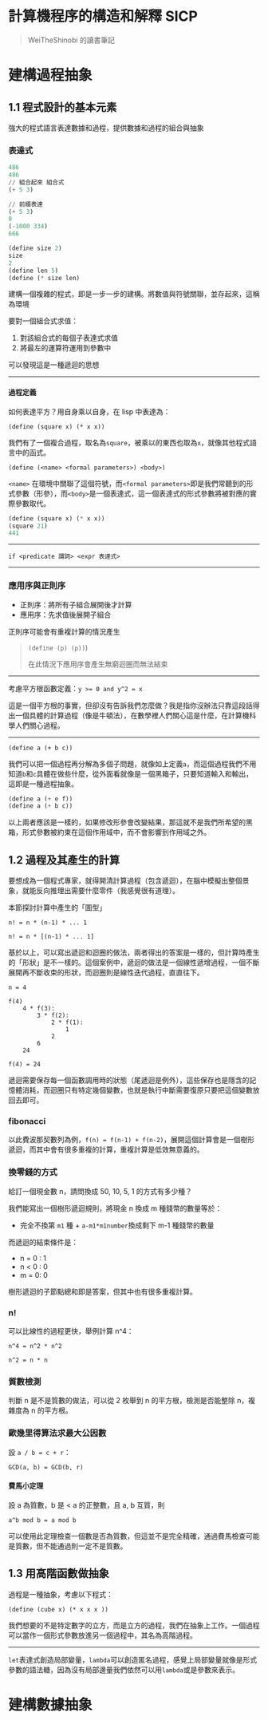# 計算機程序的構造和解釋 SICP

> WeiTheShinobi 的讀書筆記

# 建構過程抽象

## 1.1 程式設計的基本元素

強大的程式語言表達數據和過程，提供數據和過程的組合與抽象

### 表達式

```lisp
486
486
// 組合起來 組合式
(+ 5 3)
```

```lisp
// 前綴表達
(+ 5 3)
8
(-1000 334)
666
```

```lisp
(define size 2)
size
2
(define len 5)
(define (* size len)
```

建構一個複雜的程式，即是一步一步的建構。將數值與符號關聯，並存起來，這稱為環境

要對一個組合式求值：

1. 對該組合式的每個子表達式求值
2. 將最左的運算符運用到參數中

可以發現這是一種遞迴的思想

---

#### 過程定義

如何表達平方？用自身乘以自身，在 lisp 中表達為：

`(define (square x) (* x x))`

我們有了一個複合過程，取名為`square`，被乘以的東西也取為`x`，就像其他程式語言中的函式。

`(define (<name> <formal parameters>) <body>)`

`<name>` 在環境中關聯了這個符號，而`<formal parameters>`即是我們常聽到的形式參數（形參），而`<body>`是一個表達式，這一個表達式的形式參數將被對應的實際參數取代。

```lisp
(define (square x) (* x x))
(square 21)
441
```

---

`if <predicate 謂詞> <expr 表達式>`

---

### 應用序與正則序

- 正則序：將所有子組合展開後才計算
- 應用序：先求值後展開子組合

正則序可能會有重複計算的情況產生

> `(define (p) (p))`)
>
> 在此情況下應用序會產生無窮迴圈而無法結束

---

考慮平方根函數定義：`y >= 0 and y^2 = x`

這是一個平方根的事實，但卻沒有告訴我們怎麼做？我是指你沒辦法只靠這段話得出一個具體的計算過程（像是牛頓法），在數學裡人們關心這是什麼，在計算機科學人們關心過程。

---

`(define a (+ b c))`

我們可以把一個過程再分解為多個子問題，就像如上定義`a`，而這個過程我們不用知道`b`和`c`具體在做些什麼，從外面看就像是一個黑箱子，只要知道輸入和輸出，這即是一種過程抽象。

```lisp
(define a (+ e f))
(define a (+ b c))
```

以上兩者應該是一樣的，如果修改形參會改變結果，那這就不是我們所希望的黑箱，形式參數被約束在這個作用域中，而不會影響到作用域之外。

## 1.2 過程及其產生的計算

要想成為一個程式專家，就得開清計算過程（包含遞迴），在腦中模擬出整個景象，就能反向推理出需要什麼零件（我感覺很有道理）。

本節探討計算中產生的「圖型」

`n! = n * (n-1) * ... 1`

`n! = n * [(n-1) * ... 1] `

基於以上，可以寫出遞迴和迴圈的做法，兩者得出的答案是一樣的，但計算時產生的「形狀」是不一樣的。這個案例中，遞迴的做法是一個線性遞增過程，一個不斷展開再不斷收束的形狀，而迴圈則是線性迭代過程，直直往下。

```
n = 4

f(4)
	4 * f(3):
		3 * f(2):
			2 * f(1):
				1
			2
		6
	24

f(4) = 24
```



遞迴需要保存每一個函數調用時的狀態（尾遞迴是例外），這些保存也是隱含的記憶體消耗，而迴圈只有特定幾個變數，也就是執行中斷需要復原只要把這個變數放回去即可。

### fibonacci

以此費波那契數列為例，`f(n) = f(n-1) + f(n-2)`，展開這個計算會是一個樹形遞迴，而其中會有很多重複的計算，重複計算是低效無意義的。

### 換零錢的方式

給訂一個現金數 n，請問換成 50, 10, 5, 1 的方式有多少種？

我們能寫出一個樹形遞迴規則，將現金 n 換成 m 種錢幣的數量等於：

- 完全不換第 `m1` 種 + `a-m1*m1number`換成剩下 m-1 種錢幣的數量

而遞迴的結束條件是：

- n = 0 : 1
- n < 0 : 0
- m = 0: 0

樹形遞迴的子節點總和即是答案，但其中也有很多重複計算。

### n!

可以比線性的過程更快，舉例計算 n^4：

`n^4 = n^2 * n^2`

`n^2 = n * n`

### 質數檢測

判斷 n 是不是質數的做法，可以從 2 枚舉到 n 的平方根，檢測是否能整除 n，複雜度為 n 的平方根。

### 歐幾里得算法求最大公因數

設 `a / b = c + r`：

`GCD(a, b) = GCD(b, r)`

#### 費馬小定理

設 a 為質數，b 是 < a 的正整數，且 a, b 互質，則

`a^b mod b = a mod b`

可以使用此定理檢查一個數是否為質數，但這並不是完全精確，通過費馬檢查可能是質數，但不能通過則一定不是質數。

## 1.3 用高階函數做抽象

過程是一種抽象，考慮以下程式：

`(define (cube x) (* x x x ))`

我們想要的不是特定數字的立方，而是立方的過程，我們在抽象上工作。一個過程可以當作一個形式參數放進另一個過程中，其名為高階過程。

---

`let`表達式創造局部變量，`lambda`可以創造匿名過程，感覺上局部變量就像是形式參數的語法糖，因為沒有局部邊量我們依然可以用`lambda`或是參數來表示。

# 建構數據抽象

